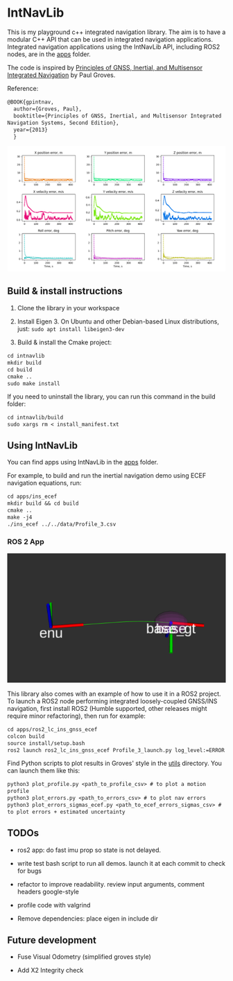 # IntNavLib

This is my playground c++ integrated navigation library.
The aim is to have a modular C++ API that can be used in integrated navigation applications. Integrated navigation applications using the IntNavLib API, including ROS2 nodes, are in the [apps](/apps/) folder.

The code is inspired by [Principles of GNSS, Inertial, and Multisensor Integrated Navigation](https://ieeexplore.ieee.org/document/9101092) by Paul Groves.

Reference: 

```
@BOOK{gpintnav,
  author={Groves, Paul},
  booktitle={Principles of GNSS, Inertial, and Multisensor Integrated Navigation Systems, Second Edition},
  year={2013}
  }
```

![image](media/Figure_1.png)


## Build & install instructions

1) Clone the library in your workspace

2) Install Eigen 3. On Ubuntu and other Debian-based Linux distributions, just: `sudo apt install libeigen3-dev`

3) Build & install the Cmake project:

```
cd intnavlib
mkdir build
cd build
cmake ..
sudo make install
```

If you need to uninstall the library, you can run this command in the build folder:

```
cd intnavlib/build
sudo xargs rm < install_manifest.txt
```

## Using IntNavLib

You can find apps using IntNavLib in the [apps](/apps/) folder.

For example, to build and run the inertial navigation demo using ECEF navigation equations, run: 

```
cd apps/ins_ecef
mkdir build && cd build
cmake ..
make -j4
./ins_ecef ../../data/Profile_3.csv
```

### ROS 2 App

![image](media/Figure_2.png)

This library also comes with an example of how to use it in a ROS2 project.
To launch a ROS2 node performing integrated loosely-coupled GNSS/INS navigation, first install ROS2 (Humble supported, other releases might require minor refactoring), then run for example:

```
cd apps/ros2_lc_ins_gnss_ecef
colcon build
source install/setup.bash
ros2 launch ros2_lc_ins_gnss_ecef Profile_3_launch.py log_level:=ERROR
```

Find Python scripts to plot results in Groves' style in the [utils](/utils/) directory. You can launch them like this:

```
python3 plot_profile.py <path_to_profile_csv> # to plot a motion profile
python3 plot_errors.py <path_to_errors_csv> # to plot nav errors
python3 plot_errors_sigmas_ecef.py <path_to_ecef_errors_sigmas_csv> # to plot errors + estimated uncertainty 

```

## TODOs

- ros2 app: do fast imu prop so state is not delayed.

- write test bash script to run all demos. launch it at each commit to check for bugs

- refactor to improve readability. review input arguments, comment headers google-style

- profile code with valgrind

- Remove dependencies: place eigen in include dir

## Future development

- Fuse Visual Odometry (simplified groves style)

- Add X2 Integrity check
